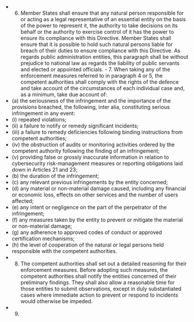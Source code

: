 - 6. Member States shall ensure that any natural person responsible for or acting as a legal representative of an essential entity on the basis of  the  power  to represent  it,  the  authority  to take  decisions  on  its  behalf or  the  authority  to exercise control of it has the power  to ensure its compliance with this Directive. Member States shall ensure that it is possible to hold such natural persons liable for breach of their duties to ensure compliance with this Directive.
As regards public administration entities, this paragraph shall be without prejudice to national law as regards the liability of public servants and elected or appointed officials. - 7. When  taking  any  of  the  enforcement  measures  referred  to  in  paragraph  4  or  5,  the  competent  authorities  shall comply with the rights of the defence and take account of the circumstances of each individual case and, as a minimum, take due account of:
- (a) the  seriousness  of  the  infringement  and  the  importance  of  the  provisions  breached,  the  following,  inter  alia, constituting serious infringement in any event:
- (i) repeated violations;
- (ii) a failure to notify or remedy significant incidents;
- (iii) a failure to remedy deficiencies following binding instructions from competent authorities;
- (iv) the obstruction of audits or monitoring activities ordered by the competent authority following the finding of an infringement;
- (v) providing  false  or  grossly  inaccurate  information  in  relation  to  cybersecurity  risk-management  measures  or reporting obligations laid down in Articles 21 and 23;
- (b) the duration of the infringement;
- (c) any relevant previous infringements by the entity concerned;
- (d) any material or non-material damage caused, including any financial or economic loss, effects on other services and the number of users affected;
- (e) any intent or negligence on the part of the perpetrator of the infringement;
- (f) any measures taken by the entity to prevent or mitigate the material or non-material damage;
- (g) any adherence to approved codes of conduct or approved certification mechanisms;
- (h) the level of cooperation of the natural or legal persons held responsible with the competent authorities.
- 8. The competent authorities shall set out a detailed  reasoning for  their enforcement  measures. Before  adopting  such measures, the competent authorities shall notify the entities concerned of their preliminary findings. They shall also allow a reasonable time for those entities to submit observations, except in duly substantiated cases where immediate action to prevent or respond to incidents would otherwise be impeded.
- 9. 